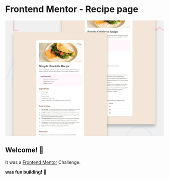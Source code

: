 # Frontend Mentor - Recipe page

![Design preview for the Recipe page coding challenge](./preview.jpg)

## Welcome! 👋


It was a [Frontend Mentor](https://www.frontendmentor.io) Challenge.


**was fun building!** 🚀
